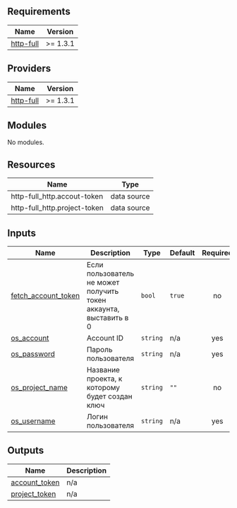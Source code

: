 <!-- BEGIN_TF_DOCS -->
## Requirements

| Name | Version |
|------|---------|
| <a name="requirement_http-full"></a> [http-full](#requirement\_http-full) | >= 1.3.1 |

## Providers

| Name | Version |
|------|---------|
| <a name="provider_http-full"></a> [http-full](#provider\_http-full) | >= 1.3.1 |

## Modules

No modules.

## Resources

| Name | Type |
|------|------|
| http-full_http.accout-token | data source |
| http-full_http.project-token | data source |

## Inputs

| Name | Description | Type | Default | Required |
|------|-------------|------|---------|:--------:|
| <a name="input_fetch_account_token"></a> [fetch\_account\_token](#input\_fetch\_account\_token) | Если пользователь не может получить токен аккаунта, выставить в 0 | `bool` | `true` | no |
| <a name="input_os_account"></a> [os\_account](#input\_os\_account) | Account ID | `string` | n/a | yes |
| <a name="input_os_password"></a> [os\_password](#input\_os\_password) | Пароль пользователя | `string` | n/a | yes |
| <a name="input_os_project_name"></a> [os\_project\_name](#input\_os\_project\_name) | Название проекта, к которому будет создан ключ | `string` | `""` | no |
| <a name="input_os_username"></a> [os\_username](#input\_os\_username) | Логин пользователя | `string` | n/a | yes |

## Outputs

| Name | Description |
|------|-------------|
| <a name="output_account_token"></a> [account\_token](#output\_account\_token) | n/a |
| <a name="output_project_token"></a> [project\_token](#output\_project\_token) | n/a |
<!-- END_TF_DOCS -->